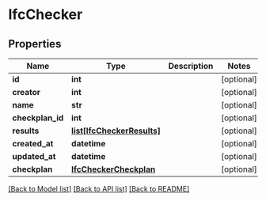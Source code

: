# IfcChecker

## Properties
Name | Type | Description | Notes
------------ | ------------- | ------------- | -------------
**id** | **int** |  | [optional] 
**creator** | **int** |  | [optional] 
**name** | **str** |  | [optional] 
**checkplan_id** | **int** |  | [optional] 
**results** | [**list[IfcCheckerResults]**](IfcCheckerResults.md) |  | [optional] 
**created_at** | **datetime** |  | [optional] 
**updated_at** | **datetime** |  | [optional] 
**checkplan** | [**IfcCheckerCheckplan**](IfcCheckerCheckplan.md) |  | [optional] 

[[Back to Model list]](../README.md#documentation-for-models) [[Back to API list]](../README.md#documentation-for-api-endpoints) [[Back to README]](../README.md)


